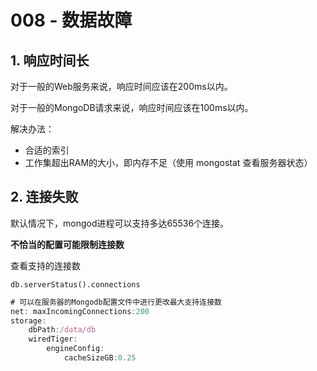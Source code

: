 # 008 - 数据故障

## 1. 响应时间长

对于一般的Web服务来说，响应时间应该在200ms以内。

对于一般的MongoDB请求来说，响应时间应该在100ms以内。

解决办法：

- 合适的索引
- 工作集超出RAM的大小，即内存不足（使用 mongostat 查看服务器状态）

## 2. 连接失败

默认情况下，mongod进程可以支持多达65536个连接。

**不恰当的配置可能限制连接数**

查看支持的连接数

`db.serverStatus().connections`

```js
# 可以在服务器的Mongodb配置文件中进行更改最大支持连接数
net: maxIncomingConnections:200
storage: 
	dbPath:/data/db 
	wiredTiger: 
		engineConfig: 
			cacheSizeGB:0.25
```















